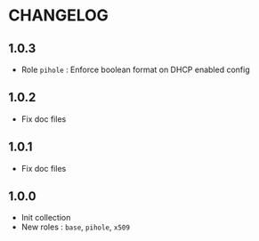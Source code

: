 # CHANGELOG

## 1.0.3

- Role `pihole` : Enforce boolean format on DHCP enabled config

## 1.0.2

- Fix doc files

## 1.0.1

- Fix doc files

## 1.0.0

- Init collection
- New roles : `base`, `pihole`, `x509` 